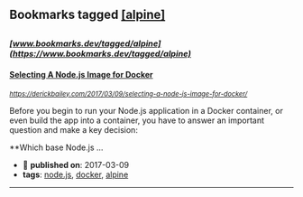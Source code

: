 ## Bookmarks tagged [[alpine]](https://www.bookmarks.dev/search?q=[alpine])

_<sup><sup>[www.bookmarks.dev/tagged/alpine](https://www.bookmarks.dev/tagged/alpine)</sup></sup>_
---
#### [Selecting A Node.js Image for Docker](https://derickbailey.com/2017/03/09/selecting-a-node-js-image-for-docker/)
_<sup>https://derickbailey.com/2017/03/09/selecting-a-node-js-image-for-docker/</sup>_

Before you begin to run your Node.js application in a Docker container, or even build the app into a container, you have to answer an important question and make a key decision:

**Which base Node.js ...
* :calendar: **published on**: 2017-03-09
* **tags**: [node.js](../tagged/node.js.md), [docker](../tagged/docker.md), [alpine](../tagged/alpine.md)
---

